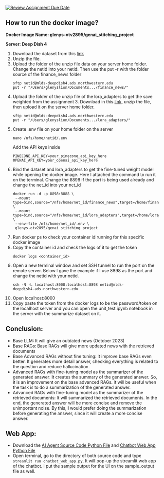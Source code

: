 [![Review Assignment Due Date](https://classroom.github.com/assets/deadline-readme-button-22041afd0340ce965d47ae6ef1cefeee28c7c493a6346c4f15d667ab976d596c.svg)](https://classroom.github.com/a/QnV1lZz2)

## How to run the docker image?
**Docker Image Name: glenys-otv2895/genai_stitching_project**

**Server: Deep Dish 4**
1. Download the dataset from this [link](https://drive.google.com/file/d/12UOejHcxZkM6jjIQxcIv4b7UaTWVcFTu/view?usp=drive_link)
2. Unzip the file.
3. Upload the folder of the unzip file data on your server home folder. Change the netid into your netid. Then use the put -r with the folder source of the finance_news folder
   ```{bash}
   sftp netid@mlds-deepdish4.ads.northwestern.edu
   put -r "/Users/glenyslion/Documents.../finance_news/"
   ```
4. Upload the folder of the unzip file of the lora_adapters to get the save weighted from the assignment 3. Download in this [link](https://github.com/NUMLDS/stitching-project-glenyslion/blob/main/lora_adapters.zip), unzip the file, then upload it on the server home folder.
   ```{bash}
   sftp netid@mlds-deepdish4.ads.northwestern.edu
   put -r "/Users/glenyslion/Documents.../lora_adapters/"
   ```
5. Create .env file on your home folder on the server
   ```
   nano /nfs/home/netid/.env
   ```
   Add the API keys inside
   ```
   PINECONE_API_KEY=your_pinecone_api_key_here
   OPENAI_API_KEY=your_openai_api_key_here
   ```
6. Bind the dataset and lora_adapters to get the fine-tuned weight model while opening the docker image. Here I attached the command to run it on the terminal. Change the 8898 if the port is being used already and change the net_id into your net_id
   ```
   docker run -d -p 8898:8888 \
    --mount type=bind,source="/nfs/home/net_id/finance_news",target=/home/finance_news \
    --mount type=bind,source="/nfs/home/net_id/lora_adapters",target=/home/lora_adapters \
    --env-file /nfs/home/net_id/.env \
    glenys-otv2895/genai_stitching_project
   ```
7. Run docker ps to check your container id running for this specific docker image
8. Copy the container id and check the logs of it to get the token
   ```
   docker logs <container_id>
   ```
9. Open a new terminal window and set SSH tunnel to run the port on the remote server. Below I gave the example if I use 8898 as the port and change the netid with your netid.
   ```
   ssh -N -L localhost:8000:localhost:8898 netid@mlds-deepdish4.ads.northwestern.edu
   ```
10. Open localhost:8000
11. Copy paste the token from the docker logs to be the password/token on the localhost server and you can open the unit_test.ipynb notebook in the server with the summarize dataset on it.


## Conclusion:
-	Base LLM: It will give an outdated news (October 2023)
-	Base RAGs: Base RAGs will give more updated news with the retrieved documents
-	Base Advanced RAGs without fine tuning: It improve base RAGs even better. It generates more detail answer, checking everything is related to the question and reduce hallucination.
-	Advanced RAGs with fine-tuning model as the summarizer of the generated answer: It creates the summary of the generated answer. So, it is an improvement on the base advanced RAGs. It will be useful when the task is to do a summarization of the generated answer.
-	Advanced RAGs with fine-tuning model as the summarizer of the retrieved documents: It will summarized the retrieved documents. In the end, the generated answer will be more concise and remove the unimportant noise. By this, I would prefer doing the summarization before generating the answer, since it will create a more concise answer.

## Web App:
- Download the [AI Agent Source Code Python File](https://github.com/NUMLDS/stitching-project-glenyslion/blob/main/ai_agent_source_code.py) and [Chatbot Web App Python File](https://github.com/NUMLDS/stitching-project-glenyslion/blob/main/chatbot_web_app.py)
- Open terminal, go to the directory of both source code and type ```streamlit run chatbot_web_app.py```. It will pop-up the streamlit web app of the chatbot. I put the sample output for the UI on the sample_output file as well.
